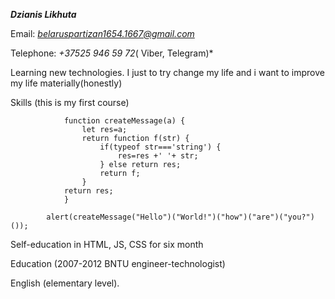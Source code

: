 __*Dzianis Likhuta*__

Email: *belaruspartizan1654.1667@gmail.com*

Telephone: *+37525 946 59 72*( Viber, Telegram)*

Learning new technologies. I just to try change my life and i want to improve my life materially(honestly)

Skills (this is my first course)


                function createMessage(a) {
                    let res=a;
                    return function f(str) {
                        if(typeof str==='string') {
                            res=res +' '+ str;
                        } else return res;
                        return f;
                    }
                return res;
                }

            alert(createMessage("Hello")("World!")("how")("are")("you?")());

Self-education in HTML, JS, CSS for six month

Education (2007-2012 BNTU engineer-technologist)

English (elementary level).